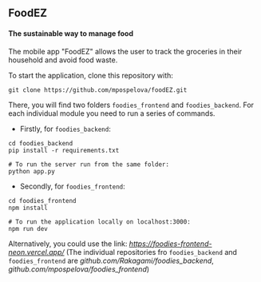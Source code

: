 ## FoodEZ

#### The sustainable way to manage food

The mobile app "FoodEZ" allows the user to track the groceries in their household
and avoid food waste.

To start the application, clone this repository with:
```
git clone https://github.com/mpospelova/foodEZ.git
```

There, you will find two folders `foodies_frontend` and `foodies_backend`. For each
individual module you need to run a series of commands.

- Firstly, for `foodies_backend`:
```
cd foodies_backend
pip install -r requirements.txt

# To run the server run from the same folder:
python app.py
```
 
- Secondly, for `foodies_frontend`:
```
cd foodies_frontend
npm install

# To run the application locally on localhost:3000:
npm run dev
```

Alternatively, you could use the link: *https://foodies-frontend-neon.vercel.app/*
(The individual repositories fro `foodies_backend` and `foodies_frontend` are *github.com/Rakagami/foodies_backend*, *github.com/mpospelova/foodies_frontend*)
